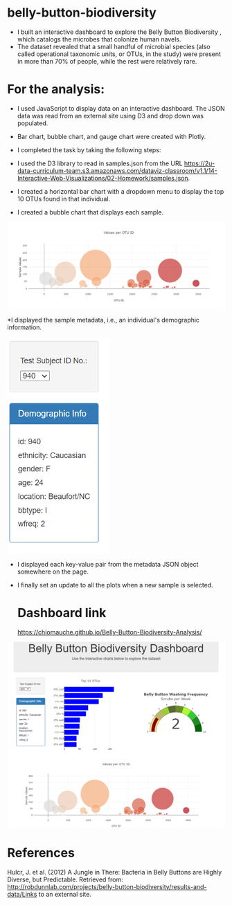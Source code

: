 # belly-button-biodiversity

* I built an interactive dashboard to explore the Belly Button Biodiversity , which catalogs the microbes that colonize human navels.
* The dataset revealed that a small handful of microbial species (also called operational taxonomic units, or OTUs, in the study) were present in more than 70% of people, while the rest were relatively rare.

# For the analysis:
* I used JavaScript to display data on an interactive dashboard. The JSON data was read from an external site using D3 and drop down was  populated.
* Bar chart, bubble chart, and gauge chart were created with Plotly.

* I completed the task by taking the following steps:
* I used the D3 library to read in samples.json from the URL https://2u-data-curriculum-team.s3.amazonaws.com/dataviz-classroom/v1.1/14-Interactive-Web-Visualizations/02-Homework/samples.json.
* I created a horizontal bar chart with a dropdown menu to display the top 10 OTUs found in that individual.
* I created a bubble chart that displays each sample.

![Alt text](<Screenshot 2023-10-24 035610.png>)

*I displayed the sample metadata, i.e., an individual's demographic information.

![Alt text](<Screenshot 2023-10-24 035304.png>)

* I displayed each key-value pair from the metadata JSON object somewhere on the page.
   
* I finally set an update to all the plots when a new sample is selected.

   # Dashboard link
    https://chiomauche.github.io/Belly-Button-Biodiversity-Analysis/


![Alt text](Dashboard_Screenshot.png)


# References

Hulcr, J. et al. (2012) A Jungle in There: Bacteria in Belly Buttons are Highly Diverse, but Predictable. Retrieved from: http://robdunnlab.com/projects/belly-button-biodiversity/results-and-data/Links to an external site.

